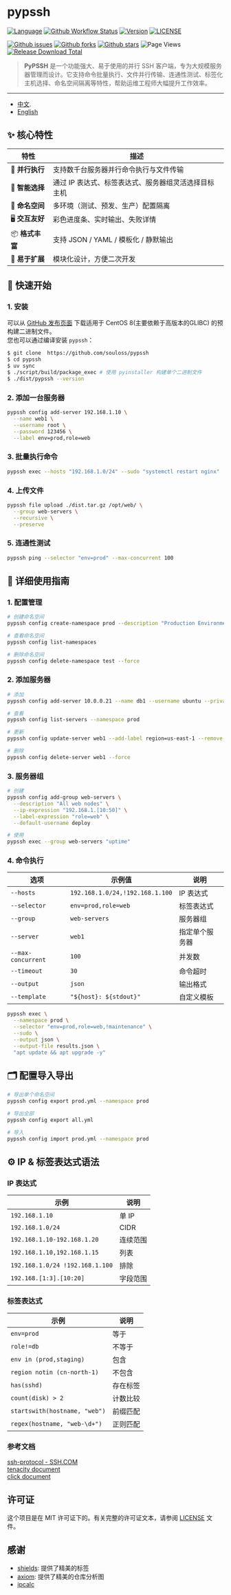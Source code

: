 # pypssh
[![Language](https://img.shields.io/badge/Language-Python-blue.svg)](https://www.python.org/)
[![Github Workflow Status](https://img.shields.io/github/workflow/status/souloss/pypssh/pypsshci)](https://github.com/souloss/pypssh/actions/workflows/pypsshci.yml)
[![Version](https://img.shields.io/github/v/release/souloss/pypssh?include_prereleases)](https://github.com/souloss/pypssh/releases)
[![LICENSE](https://img.shields.io/github/license/souloss/pypssh)](LICENSE)

[![Github issues](https://img.shields.io/github/issues/souloss/pypssh)](https://github.com/souloss/pypssh/issues)
[![Github forks](https://img.shields.io/github/forks/souloss/pypssh)](https://github.com/souloss/pypssh/network/members)
[![Github stars](https://img.shields.io/github/stars/souloss/pypssh)](https://github.com/souloss/pypssh/stargazers)
![Page Views](https://views.whatilearened.today/views/github/souloss/pypssh.svg)
[![Release Download Total](https://img.shields.io/github/downloads/souloss/pypssh/total)](https://github.com/souloss/pypssh/releases)

> **PyPSSH** 是一个功能强大、易于使用的并行 SSH 客户端，专为大规模服务器管理而设计。它支持命令批量执行、文件并行传输、连通性测试、标签化主机选择、命名空间隔离等特性，帮助运维工程师大幅提升工作效率。

--- 

- [中文](./README_zh-CN.md).
- [English](./README.md)

## ✨ 核心特性

| 特性 | 描述 |
|---|---|
| 🚀 **并行执行** | 支持数千台服务器并行命令执行与文件传输 |
| 🎯 **智能选择** | 通过 IP 表达式、标签表达式、服务器组灵活选择目标主机 |
| 🔐 **命名空间** | 多环境（测试、预发、生产）配置隔离 |
| 🖥️ **交互友好** | 彩色进度条、实时输出、失败详情 |
| 📦 **格式丰富** | 支持 JSON / YAML / 模板化 / 静默输出 |
| 🔧 **易于扩展** | 模块化设计，方便二次开发 |


## 🏁 快速开始
### 1. 安装
可以从 [GitHub 发布页面](https://github.com/souloss/pypssh/releases) 下载适用于 CentOS 8(主要依赖于高版本的GLIBC) 的预构建二进制文件。  
您也可以通过编译安装 `pypssh`：
```bash
$ git clone  https://github.com/souloss/pypssh 
$ cd pypssh
$ uv sync
$ ./script/build/package_exec # 使用 pyinstaller 构建单个二进制文件
$ ./dist/pypssh --version
```

### 2. 添加一台服务器
```bash
pypssh config add-server 192.168.1.10 \
  --name web1 \
  --username root \
  --password 123456 \
  --label env=prod,role=web
```
### 3. 批量执行命令
```bash
pypssh exec --hosts "192.168.1.0/24" --sudo "systemctl restart nginx"
```

### 4. 上传文件
```bash
pypssh file upload ./dist.tar.gz /opt/web/ \
  --group web-servers \
  --recursive \
  --preserve
```

### 5. 连通性测试
```bash
pypssh ping --selector "env=prod" --max-concurrent 100
```

## 📖 详细使用指南
### 1. 配置管理
```bash
# 创建命名空间
pypssh config create-namespace prod --description "Production Environment"

# 查看命名空间
pypssh config list-namespaces

# 删除命名空间
pypssh config delete-namespace test --force
```

### 2. 添加服务器
```bash
# 添加
pypssh config add-server 10.0.0.21 --name db1 --username ubuntu --private-key-path ~/.ssh/id_rsa

# 查看
pypssh config list-servers --namespace prod

# 更新
pypssh config update-server web1 --add-label region=us-east-1 --remove-label temp=true

# 删除
pypssh config delete-server web1 --force
```

### 3. 服务器组
```bash
# 创建
pypssh config add-group web-servers \
  --description "All web nodes" \
  --ip-expression "192.168.1.[10:50]" \
  --label-expression "role=web" \
  --default-username deploy

# 使用
pypssh exec --group web-servers "uptime"
```

### 4. 命令执行
| 选项                 | 示例值                             | 说明      |
| ------------------ | ------------------------------- | ------- |
| `--hosts`          | `192.168.1.0/24,!192.168.1.100` | IP 表达式  |
| `--selector`       | `env=prod,role=web`             | 标签表达式   |
| `--group`          | `web-servers`                   | 服务器组    |
| `--server`         | `web1`                          | 指定单个服务器 |
| `--max-concurrent` | `100`                           | 并发数     |
| `--timeout`        | `30`                            | 命令超时    |
| `--output`         | `json`                          | 输出格式    |
| `--template`       | `"${host}: ${stdout}"`          | 自定义模板   |

```bash
pypssh exec \
  --namespace prod \
  --selector "env=prod,role=web,!maintenance" \
  --sudo \
  --output json \
  --output-file results.json \
  "apt update && apt upgrade -y"
```

## 🗂️ 配置导入导出
```bash
# 导出单个命名空间
pypssh config export prod.yml --namespace prod

# 导出全部
pypssh config export all.yml

# 导入
pypssh config import prod.yml --namespace prod
```

## ⚙️ IP & 标签表达式语法
### IP 表达式
| 示例                              | 说明   |
| ------------------------------- | ---- |
| `192.168.1.10`                  | 单 IP |
| `192.168.1.0/24`                | CIDR |
| `192.168.1.10-192.168.1.20`     | 连续范围 |
| `192.168.1.10,192.168.1.15`     | 列表   |
| `192.168.1.0/24 !192.168.1.100` | 排除   |
| `192.168.[1:3].[10:20]`         | 字段范围 |

### 标签表达式
| 示例                            | 说明   |
| ----------------------------- | ---- |
| `env=prod`                    | 等于   |
| `role!=db`                    | 不等于  |
| `env in (prod,staging)`       | 包含   |
| `region notin (cn-north-1)`   | 不包含  |
| `has(sshd)`                   | 存在标签 |
| `count(disk) > 2`             | 计数比较 |
| `startswith(hostname, "web")` | 前缀匹配 |
| `regex(hostname, "web-\d+")`  | 正则匹配 |


### 参考文档
[ssh-protocol - SSH.COM](https://www.ssh.com/academy/ssh/protocol)  
[tenacity document](https://tenacity.readthedocs.io/en/latest/index.html)  
[click document](https://click.palletsprojects.com/en/7.x/)  


## 许可证
这个项目是在 MIT 许可证下的。有关完整的许可证文本，请参阅 [LICENSE](./LICENSE) 文件。

## 感谢
- [shields](img.shields.io): 提供了精美的标签
- [axiom](repobeats.axiom.co): 提供了精美的仓库分析图
- [ipcalc](https://jodies.de/ipcalc)
